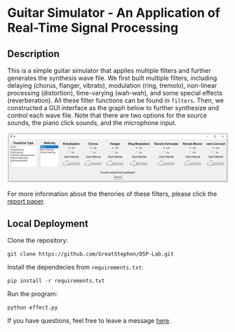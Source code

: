 # Guitar Simulator - An Application of Real-Time Signal Processing

## Description

This is a simple guitar simulator that applies multiple filters and further generates the synthesis wave file. We first built multiple filters, including delaying (chorus, flanger, vibrato), modulation (ring, tremolo), non-linear processing (distortion), time-varying (wah-wah), and some special effects (reverberation). All these filter functions can be found in `filters`. Then, we constructed a GUI interface as the graph below to further synthesize and control each wave file. Note that there are two options for the source sounds, the piano click sounds, and the microphone input.

<p align = 'center'>
<img src = 'https://raw.githubusercontent.com/GreatStephen/DSP-Lab/main/docs/GUI.PNG'>
</p>

For more information about the therories of these filters, please click the [report paper](https://github.com/GreatStephen/DSP-Lab/blob/main/docs/DSP_proj_report.pdf/).

## Local Deployment

Clone the repository:

    git clone https://github.com/GreatStephen/DSP-Lab.git

Install the dependecies from `requirements.txt`:

    pip install -r requirements.txt

Run the program:

    python effect.py

If you have questions, feel free to leave a message [here](https://github.com/GreatStephen/DSP-Lab/issues).